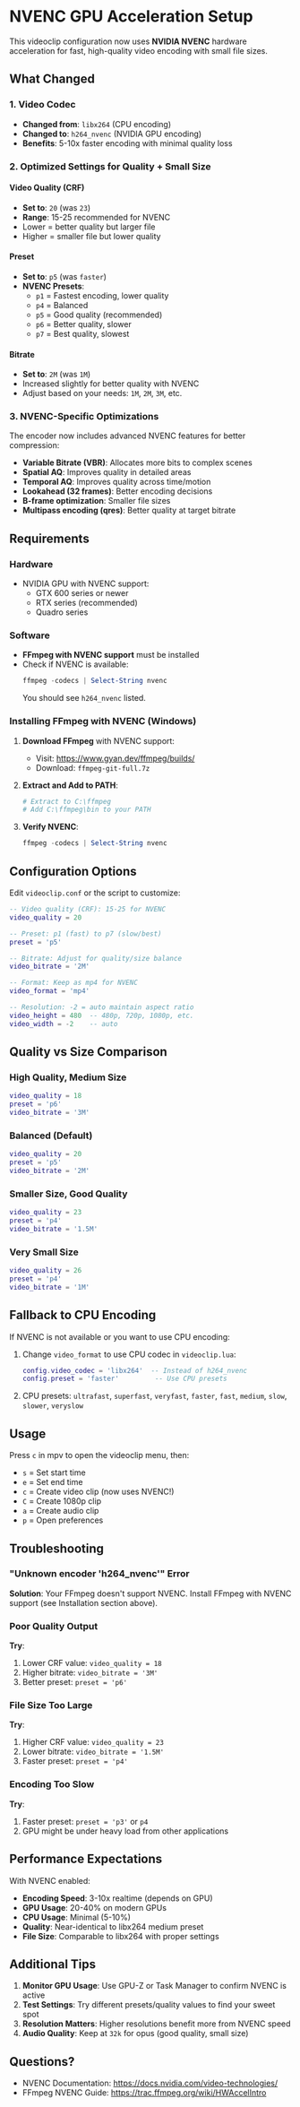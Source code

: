 # NVENC GPU Acceleration Setup

This videoclip configuration now uses **NVIDIA NVENC** hardware acceleration for fast, high-quality video encoding with small file sizes.

## What Changed

### 1. Video Codec

- **Changed from**: `libx264` (CPU encoding)
- **Changed to**: `h264_nvenc` (NVIDIA GPU encoding)
- **Benefits**: 5-10x faster encoding with minimal quality loss

### 2. Optimized Settings for Quality + Small Size

#### Video Quality (CRF)

- **Set to**: `20` (was `23`)
- **Range**: 15-25 recommended for NVENC
- Lower = better quality but larger file
- Higher = smaller file but lower quality

#### Preset

- **Set to**: `p5` (was `faster`)
- **NVENC Presets**:
  - `p1` = Fastest encoding, lower quality
  - `p4` = Balanced
  - `p5` = Good quality (recommended)
  - `p6` = Better quality, slower
  - `p7` = Best quality, slowest

#### Bitrate

- **Set to**: `2M` (was `1M`)
- Increased slightly for better quality with NVENC
- Adjust based on your needs: `1M`, `2M`, `3M`, etc.

### 3. NVENC-Specific Optimizations

The encoder now includes advanced NVENC features for better compression:

- **Variable Bitrate (VBR)**: Allocates more bits to complex scenes
- **Spatial AQ**: Improves quality in detailed areas
- **Temporal AQ**: Improves quality across time/motion
- **Lookahead (32 frames)**: Better encoding decisions
- **B-frame optimization**: Smaller file sizes
- **Multipass encoding (qres)**: Better quality at target bitrate

## Requirements

### Hardware

- NVIDIA GPU with NVENC support:
  - GTX 600 series or newer
  - RTX series (recommended)
  - Quadro series

### Software

- **FFmpeg with NVENC support** must be installed
- Check if NVENC is available:
  ```powershell
  ffmpeg -codecs | Select-String nvenc
  ```
  You should see `h264_nvenc` listed.

### Installing FFmpeg with NVENC (Windows)

1. **Download FFmpeg** with NVENC support:

   - Visit: https://www.gyan.dev/ffmpeg/builds/
   - Download: `ffmpeg-git-full.7z`

2. **Extract and Add to PATH**:

   ```powershell
   # Extract to C:\ffmpeg
   # Add C:\ffmpeg\bin to your PATH
   ```

3. **Verify NVENC**:
   ```powershell
   ffmpeg -codecs | Select-String nvenc
   ```

## Configuration Options

Edit `videoclip.conf` or the script to customize:

```lua
-- Video quality (CRF): 15-25 for NVENC
video_quality = 20

-- Preset: p1 (fast) to p7 (slow/best)
preset = 'p5'

-- Bitrate: Adjust for quality/size balance
video_bitrate = '2M'

-- Format: Keep as mp4 for NVENC
video_format = 'mp4'

-- Resolution: -2 = auto maintain aspect ratio
video_height = 480  -- 480p, 720p, 1080p, etc.
video_width = -2    -- auto
```

## Quality vs Size Comparison

### High Quality, Medium Size

```lua
video_quality = 18
preset = 'p6'
video_bitrate = '3M'
```

### Balanced (Default)

```lua
video_quality = 20
preset = 'p5'
video_bitrate = '2M'
```

### Smaller Size, Good Quality

```lua
video_quality = 23
preset = 'p4'
video_bitrate = '1.5M'
```

### Very Small Size

```lua
video_quality = 26
preset = 'p4'
video_bitrate = '1M'
```

## Fallback to CPU Encoding

If NVENC is not available or you want to use CPU encoding:

1. Change `video_format` to use CPU codec in `videoclip.lua`:

   ```lua
   config.video_codec = 'libx264'  -- Instead of h264_nvenc
   config.preset = 'faster'         -- Use CPU presets
   ```

2. CPU presets: `ultrafast`, `superfast`, `veryfast`, `faster`, `fast`, `medium`, `slow`, `slower`, `veryslow`

## Usage

Press `c` in mpv to open the videoclip menu, then:

- `s` = Set start time
- `e` = Set end time
- `c` = Create video clip (now uses NVENC!)
- `C` = Create 1080p clip
- `a` = Create audio clip
- `p` = Open preferences

## Troubleshooting

### "Unknown encoder 'h264_nvenc'" Error

**Solution**: Your FFmpeg doesn't support NVENC. Install FFmpeg with NVENC support (see Installation section above).

### Poor Quality Output

**Try**:

1. Lower CRF value: `video_quality = 18`
2. Higher bitrate: `video_bitrate = '3M'`
3. Better preset: `preset = 'p6'`

### File Size Too Large

**Try**:

1. Higher CRF value: `video_quality = 23`
2. Lower bitrate: `video_bitrate = '1.5M'`
3. Faster preset: `preset = 'p4'`

### Encoding Too Slow

**Try**:

1. Faster preset: `preset = 'p3'` or `p4`
2. GPU might be under heavy load from other applications

## Performance Expectations

With NVENC enabled:

- **Encoding Speed**: 3-10x realtime (depends on GPU)
- **GPU Usage**: 20-40% on modern GPUs
- **CPU Usage**: Minimal (5-10%)
- **Quality**: Near-identical to libx264 medium preset
- **File Size**: Comparable to libx264 with proper settings

## Additional Tips

1. **Monitor GPU Usage**: Use GPU-Z or Task Manager to confirm NVENC is active
2. **Test Settings**: Try different presets/quality values to find your sweet spot
3. **Resolution Matters**: Higher resolutions benefit more from NVENC speed
4. **Audio Quality**: Keep at `32k` for opus (good quality, small size)

## Questions?

- NVENC Documentation: https://docs.nvidia.com/video-technologies/
- FFmpeg NVENC Guide: https://trac.ffmpeg.org/wiki/HWAccelIntro
